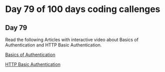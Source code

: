 # Day 79 of 100 days coding callenges

## Day 79
Read the following Articles with interactive video about Basics of Authentication and HTTP Basic Authentication.


[Basics of Authentication](https://roadmap.sh/guides/basics-of-authentication)

[HTTP Basic Authentication](https://roadmap.sh/guides/http-basic-authentication)